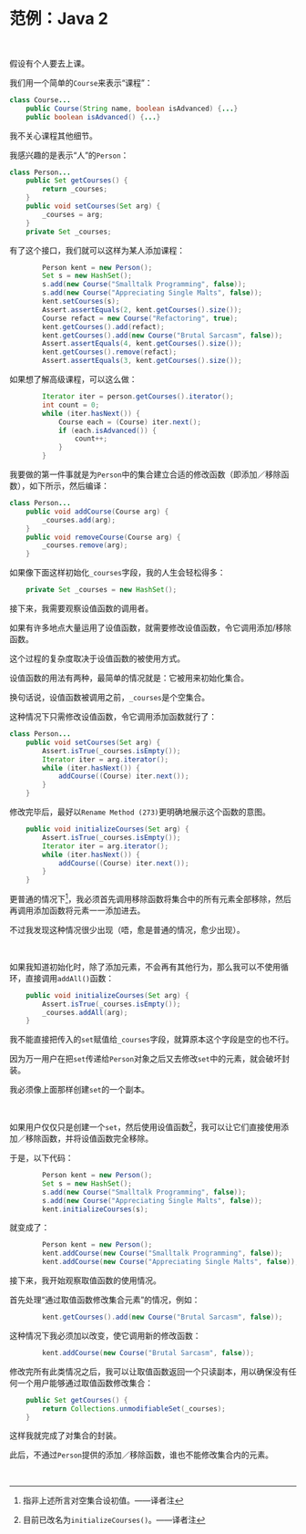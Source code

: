 # 范例：Java 2

<br>

假设有个人要去上课。

我们用一个简单的`Course`来表示“课程”：

```java
class Course...
    public Course(String name, boolean isAdvanced) {...}
    public boolean isAdvanced() {...}
```

我不关心课程其他细节。

我感兴趣的是表示“人”的`Person`：

```java
class Person...
    public Set getCourses() {
        return _courses;
    }
    public void setCourses(Set arg) {
        _courses = arg;
    }
    private Set _courses;
```

有了这个接口，我们就可以这样为某人添加课程：

```java
        Person kent = new Person();
        Set s = new HashSet();
        s.add(new Course("Smalltalk Programming", false));
        s.add(new Course("Appreciating Single Malts", false));
        kent.setCourses(s);
        Assert.assertEquals(2, kent.getCourses().size());
        Course refact = new Course("Refactoring", true);
        kent.getCourses().add(refact);
        kent.getCourses().add(new Course("Brutal Sarcasm", false));
        Assert.assertEquals(4, kent.getCourses().size());
        kent.getCourses().remove(refact);
        Assert.assertEquals(3, kent.getCourses().size());
```

如果想了解高级课程，可以这么做：

```java
        Iterator iter = person.getCourses().iterator();
        int count = 0;
        while (iter.hasNext()) {
            Course each = (Course) iter.next();
            if (each.isAdvanced()) {
                count++;
            }
        }
```

我要做的第一件事就是为`Person`中的集合建立合适的修改函数（即添加／移除函数），如下所示，然后编译：

```java
class Person...
    public void addCourse(Course arg) {
        _courses.add(arg);
    }
    public void removeCourse(Course arg) {
        _courses.remove(arg);
    }
```

如果像下面这样初始化`_courses`字段，我的人生会轻松得多：

```java
    private Set _courses = new HashSet();
```

接下来，我需要观察设值函数的调用者。

如果有许多地点大量运用了设值函数，就需要修改设值函数，令它调用添加/移除函数。

这个过程的复杂度取决于设值函数的被使用方式。

设值函数的用法有两种，最简单的情况就是：它被用来初始化集合。

换句话说，设值函数被调用之前，`_courses`是个空集合。

这种情况下只需修改设值函数，令它调用添加函数就行了：

```java
class Person...
    public void setCourses(Set arg) {
        Assert.isTrue(_courses.isEmpty());
        Iterator iter = arg.iterator();
        while (iter.hasNext()) {
            addCourse((Course) iter.next());
        }
    }
```

修改完毕后，最好以`Rename Method (273)`更明确地展示这个函数的意图。

```java
    public void initializeCourses(Set arg) {
        Assert.isTrue(_courses.isEmpty());
        Iterator iter = arg.iterator();
        while (iter.hasNext()) {
            addCourse((Course) iter.next());
        }
    }
```

更普通的情况下[^1]，我必须首先调用移除函数将集合中的所有元素全部移除，然后再调用添加函数将元素一一添加进去。

不过我发现这种情况很少出现（唔，愈是普通的情况，愈少出现）。

<br>

如果我知道初始化时，除了添加元素，不会再有其他行为，那么我可以不使用循环，直接调用`addAll()`函数：

```java
    public void initializeCourses(Set arg) {
        Assert.isTrue(_courses.isEmpty());
        _courses.addAll(arg);
    }
```

我不能直接把传入的`set`赋值给`_courses`字段，就算原本这个字段是空的也不行。

因为万一用户在把`set`传递给`Person`对象之后又去修改`set`中的元素，就会破坏封装。

我必须像上面那样创建`set`的一个副本。

<br>

如果用户仅仅只是创建一个`set`，然后使用设值函数[^2]，我可以让它们直接使用添加／移除函数，并将设值函数完全移除。

于是，以下代码：

```java
        Person kent = new Person();
        Set s = new HashSet();
        s.add(new Course("Smalltalk Programming", false));
        s.add(new Course("Appreciating Single Malts", false));
        kent.initializeCourses(s);
```

就变成了：

```java
        Person kent = new Person();
        kent.addCourse(new Course("Smalltalk Programming", false));
        kent.addCourse(new Course("Appreciating Single Malts", false));
```

接下来，我开始观察取值函数的使用情况。

首先处理“通过取值函数修改集合元素”的情况，例如：

```java
        kent.getCourses().add(new Course("Brutal Sarcasm", false));
```

这种情况下我必须加以改变，使它调用新的修改函数：

```java
        kent.addCourse(new Course("Brutal Sarcasm", false));
```

修改完所有此类情况之后，我可以让取值函数返回一个只读副本，用以确保没有任何一个用户能够通过取值函数修改集合：

```java
    public Set getCourses() {
        return Collections.unmodifiableSet(_courses);
    }
```

这样我就完成了对集合的封装。

此后，不通过`Person`提供的添加／移除函数，谁也不能修改集合内的元素。

<br>

[^1]: 指非上述所言对空集合设初值。——译者注
[^2]: 目前已改名为`initializeCourses()`。——译者注

